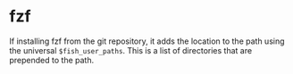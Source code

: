 # fzf

If installing fzf from the git repository, it adds the location to the
path using the universal `$fish_user_paths`. This is a list of
directories that are prepended to the path.
